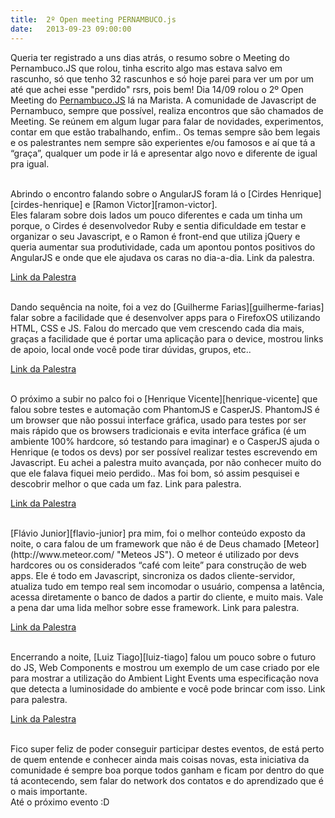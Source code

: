 ```yaml
---
title:  2º Open meeting PERNAMBUCO.js
date:   2013-09-23 09:00:00
---
```


Queria ter registrado a uns dias atrás, o resumo sobre o Meeting do Pernambuco.JS que rolou, tinha escrito algo mas estava salvo em rascunho, só que tenho 32 rascunhos e só hoje parei para ver um por um até que achei esse "perdido" rsrs, pois bem! Dia 14/09 rolou o 2º Open Meeting do [Pernambuco.JS][pernambucojs-facebook] lá na Marista. A comunidade de Javascript de Pernambuco, sempre que possível, realiza encontros que são chamados de Meeting. Se reúnem em algum lugar para falar de novidades, experimentos, contar em que estão trabalhando, enfim.. Os temas sempre são bem legais e os palestrantes nem sempre são experientes e/ou famosos e aí que tá a “graça”, qualquer um pode ir lá e apresentar algo novo e diferente de igual pra igual.

[pernambucojs-facebook]: https://www.facebook.com/groups/pernambucojs

<br>
Abrindo o encontro falando sobre o AngularJS foram lá o [Cirdes Henrique][cirdes-henrique] e [Ramon Victor][ramon-victor].

<br>
Eles falaram sobre dois lados um pouco diferentes e cada um tinha um porque, o Cirdes é desenvolvedor Ruby e sentia dificuldade em testar e organizar o seu Javascript, e o Ramon é front-end que utiliza jQuery e queria aumentar sua produtividade, cada um apontou pontos positivos do AngularJS e onde que ele ajudava os caras no dia-a-dia. Link da palestra.

<a href="https://speakerdeck.com/cirdes/getting-started-with-angular-dot-js" class="link-palestra" title="Link da palestra">Link da Palestra</a>

<br>
Dando sequência na noite, foi a vez do [Guilherme Farias][guilherme-farias] falar sobre a facilidade que é desenvolver apps para o FirefoxOS utilizando HTML, CSS e JS. Falou do mercado que vem crescendo cada dia mais, graças a facilidade que é portar uma aplicação para o device, mostrou links de apoio, local onde você pode tirar dúvidas, grupos, etc.. 

<a href="http://www.slideshare.net/guiky/firefoxos-plataforma-open-web" class="link-palestra" title="Link da palestra">Link da Palestra</a>


<br>
O próximo a subir no palco foi o [Henrique Vicente][henrique-vicente] que falou sobre testes e automação com PhantomJS e CasperJS.
PhantomJS é um browser que não possui interface gráfica, usado para testes por ser mais rápido que os browsers tradicionais e evita interface gráfica (é um ambiente 100% hardcore, só testando para imaginar) e o CasperJS ajuda o Henrique (e todos os devs) por ser possível realizar testes escrevendo em Javascript.
Eu achei a palestra muito avançada, por não conhecer muito do que ele falava fiquei meio perdido.. Mas foi bom, só assim pesquisei e descobrir melhor o que cada um faz. Link para palestra.

<a href="https://speakerdeck.com/henvic/testes-e-automacao-com-phantomjs-e-casperjs" class="link-palestra" title="Link da palestra">Link da Palestra</a>


<br>
[Flávio Junior][flavio-junior] pra mim, foi o melhor conteúdo exposto da noite, o cara falou de um framework que não é de Deus chamado [Meteor](http://www.meteor.com/ "Meteos JS"). O meteor é utilizado por devs hardcores ou os considerados “café com leite” para construção de web apps. Ele é todo em Javascript, sincroniza os dados cliente-servidor, atualiza tudo em tempo real sem incomodar o usuário, compensa a latência, acessa diretamente o banco de dados a partir do cliente, e muito mais. Vale a pena dar uma lida melhor sobre esse framework. Link para palestra.

<a href="http://www.slideshare.net/flaviojuvenal/comeando-com-meteor-25262488" class="link-palestra" title="Link da palestra">Link da Palestra</a>


<br>
Encerrando a noite, [Luiz Tiago][luiz-tiago] falou um pouco sobre o futuro do JS, Web Components e mostrou um exemplo de um case criado por ele para mostrar a utilização do Ambient Light Events uma especificação nova que detecta a luminosidade do ambiente e você pode brincar com isso. Link para palestra.

<a href="http://www.slideshare.net/luiztiago/2nd-openmeetingpernambucojs" class="link-palestra" title="Link da palestra">Link da Palestra</a>


<br>
Fico super feliz de poder conseguir participar destes eventos, de está perto de quem entende e conhecer ainda mais coisas novas, esta iniciativa da comunidade é sempre boa porque todos ganham e ficam por dentro do que tá acontecendo, sem falar do network dos contatos e do aprendizado que é o mais importante.

<br>
Até o próximo evento :D



[ramon-victor]: https://www.facebook.com/ramon.victor
[cirdes-henrique]:  https://www.facebook.com/CirdesHenrique
[guilherme-farias]: https://www.facebook.com/Guiky
[henrique-vicente]: https://www.facebook.com/henvic
[flavio-junior]: https://www.facebook.com/flaviojuvenal
[luiz-tiago]: https://www.facebook.com/luiztiago
